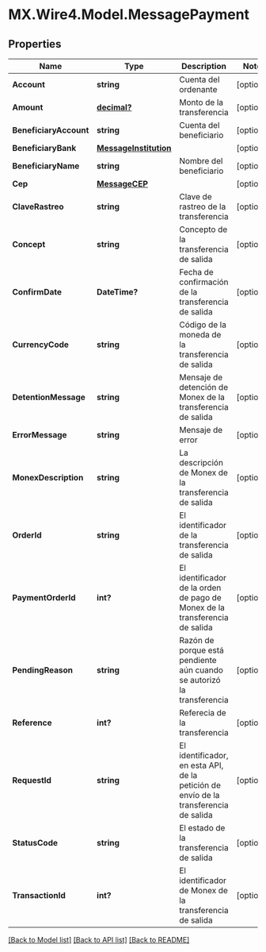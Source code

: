 # MX.Wire4.Model.MessagePayment
## Properties

Name | Type | Description | Notes
------------ | ------------- | ------------- | -------------
**Account** | **string** | Cuenta del ordenante | [optional] 
**Amount** | [**decimal?**](BigDecimal.md) | Monto de la transferencia | [optional] 
**BeneficiaryAccount** | **string** | Cuenta del beneficiario | [optional] 
**BeneficiaryBank** | [**MessageInstitution**](MessageInstitution.md) |  | [optional] 
**BeneficiaryName** | **string** | Nombre del beneficiario | [optional] 
**Cep** | [**MessageCEP**](MessageCEP.md) |  | [optional] 
**ClaveRastreo** | **string** | Clave de rastreo de la transferencia | [optional] 
**Concept** | **string** | Concepto de la transferencia de salida | [optional] 
**ConfirmDate** | **DateTime?** | Fecha de confirmación de la transferencia de salida | [optional] 
**CurrencyCode** | **string** | Código de la moneda de la transferencia de salida | [optional] 
**DetentionMessage** | **string** | Mensaje de detención de Monex de la transferencia de salida | [optional] 
**ErrorMessage** | **string** | Mensaje de error | [optional] 
**MonexDescription** | **string** | La descripción de Monex de la transferencia de salida | [optional] 
**OrderId** | **string** | El identificador de la transferencia de salida | [optional] 
**PaymentOrderId** | **int?** | El identificador de la orden de pago de Monex de la transferencia de salida | [optional] 
**PendingReason** | **string** | Razón de porque está pendiente aún cuando se autorizó la transferencia | [optional] 
**Reference** | **int?** | Referecia de la transferencia | [optional] 
**RequestId** | **string** | El identificador, en esta API, de la petición de envío de la transferencia de salida | [optional] 
**StatusCode** | **string** | El estado de la transferencia de salida | [optional] 
**TransactionId** | **int?** | El identificador de Monex de la transferencia de salida | [optional] 

[[Back to Model list]](../README.md#documentation-for-models) [[Back to API list]](../README.md#documentation-for-api-endpoints) [[Back to README]](../README.md)

